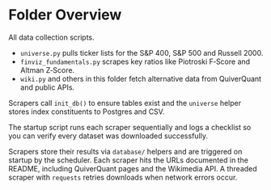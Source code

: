 # Folder Overview

All data collection scripts.
- `universe.py` pulls ticker lists for the S&P 400, S&P 500 and Russell 2000.
- `finviz_fundamentals.py` scrapes key ratios like Piotroski F‑Score and Altman Z‑Score.
- `wiki.py` and others in this folder fetch alternative data from QuiverQuant and public APIs.

Scrapers call `init_db()` to ensure tables exist and the `universe` helper stores index constituents to Postgres and CSV.

The startup script runs each scraper sequentially and logs a checklist so you can verify every dataset was downloaded successfully.

Scrapers store their results via `database/` helpers and are triggered on
startup by the scheduler. Each scraper hits the URLs documented in the README,
including QuiverQuant pages and the Wikimedia API. A threaded scraper with
`requests` retries downloads when network errors occur.
